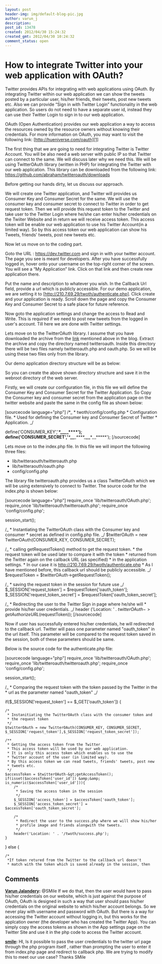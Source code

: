 ```yaml
---
layout: post
header-img: img/default-blog-pic.jpg
author: varun_j
description: 
post_id: 13478
created: 2012/04/30 15:24:32
created_gmt: 2012/04/30 10:24:32
comment_status: open
---
```


# How to integrate Twitter into your web application with OAuth?

Twitter provides APIs for integrating with web applications using OAuth. By integrating Twitter within our web application we can show the tweets posted by a particular user, his/her friends, their tweets, post new tweets etc. Also we can provide “Sign in with Twitter Login” functionality in the web application. So users do not need to have a separate user id, instead they can use their Twitter Login to sign in to our web application.

OAuth (Open Authentication) provides our web application a way to access the resources owned by the resource owners without knowing their credentials. For more information on OAuth, you may want to visit the following link: [http://hueniverse.com/oauth][1]

The first thing that we are going to need for integrating Twitter is Twitter Account. You will be also need a web server with public IP so that Twitter can connect to the same. We will discuss later why we need this. We will be using TwitterOAuth library (written in PHP) for integrating the Twitter with our web application. This library can be downloaded from the following link: <https://github.com/abraham/twitteroauth/downloads>

Before getting our hands dirty, let us discuss our approach.

We will create one Twitter application, and Twitter will provides us Consumer Key and Consumer Secret for the same. We will use the consumer key and consumer secret to connect to Twitter in order to get request token. Then we will provide this request token to the Twitter and take user to the Twitter Login where he/she can enter his/her credentials on the Twiiter Website and in return we will receive access token. This access token will be enable our web application to use his Twitter Account(in a limited way). So by this access token our web application can show his Tweets, friends' tweets, post new tweets etc.

Now let us move on to the coding part.

Goto the URL : <https://dev.twitter.com> and sign in with your twitter account. The page you see is meant for developers. After you have successfully logged in, hover onto your username on the top-right corner of the screen. You will see a “My Application” link. Click on that link and then create new application there.

Put the name and description to whatever you wish. In the Callback Url field, provide a url which is publicly accessible. For our demo application, we are setting it to [http://210.7.69.29/twoth/authenticate.php]. Click create and your application is ready. Scroll down the page and copy the Consumer Key and Consumer Secret to a safe place for future reference.

Now goto the application settings and change the access to Read and Write. This is required if we need to post new tweets from the logged in user's account. Till here we are done with Twitter settings.

Lets move on to the TwitterOAuth library. I assume that you have downloaded the archive from the [link][2] mentioned above in the blog. Extract the archive and copy the directory named twitteroauth. Inside this directory there will be two files namely twitteroauth.php and oauth.php. So we will be using these two files only from the library.

Our demo application directory structure will be as below:

So you can create the above shown directory structure and save it in the webroot directory of the web server.

Firstly, we will create our configuration file, in this file we will define the Consumer Key and Consumer Secret for the Twitter Application. So Copy the Consumer key and consumer secret from the application page on the twitter website and paste the same in the config file as shown below:

[sourcecode language="php"] /*_ * twoth/config/config.php * Configuration file. * Used for defining the Consumer key and Consumer Secret of Twitter * Application. _/

define('CONSUMER_KEY','**_*_****_*_****_*_****'); define('CONSUMER_SECRET','**_*_****_*_****_*_****_*_****_*_****_*_*****'); [/sourcecode]

Lets move on to the index.php file. In this file we will import the following three files: 

  * lib/twitteraouth/twitteroauth.php
  * lib/twitteraouth/oauth.php
  * config/config.php

The library file twitteroauth.php provides us a class TwitterOAuth which we will be using extensively to connect to Twitter. The source code for the index.php is shown below:

[sourcecode language="php"] require_once 'lib/twitteroauth/OAuth.php'; require_once 'lib/twitteroauth/twitteroauth.php'; require_once 'config/config.php';

session_start();

/_ * Instantiating the TwitterOAuth class with the Consumer key and consumer * secret as defined in config.php file. _/ $twitterOAuth = new TwitterOAuth(CONSUMER_KEY, CONSUMER_SECRET);

/_ * calling getRequestToken() method to get the request token. * the request token will be used later to compare it with the token * returned from the Twitter again on the callback URL (as specified) * in the application settings. * In our case it is http://210.7.69.29/twoth/authenticate.php * As I have mentioned before, this callback url should be publicly accessible. _/ $requestToken = $twitterOAuth->getRequestToken();

/_ * saving the request token in the session for future use _/ $_SESSION['request_token'] = $requestToken['oauth_token']; $_SESSION['request_token_secret'] = $requestToken['oauth_token_secret'];

/_ * Redirecting the user to the Twitter Sign in page where he/she will * provide his/her user credentials. _/ header ('Location: ' . $twitterOAuth->getAuthorizeURL($requestToken)); [/sourcecode]

Now if user has successfully entered his/her credentials, he will redirected to the callback url. Twitter will pass one parameter named "oauth_token" in the url itself. This parameter will be compared to the request token saved in the session, both of these parameters should be same.

Below is the source code for the authenticate.php file:

[sourcecode language="php"] require_once 'lib/twitteroauth/OAuth.php'; require_once 'lib/twitteroauth/twitteroauth.php'; require_once 'config/config.php';

session_start();

/_ * Comparing the request token with the token passed by the Twitter in the * url as the parameter named "oauth_token" _/

if($_SESSION['request_token'] == $_GET['oauth_token']) {
    
    
    /*
     * Instanitiating the TwitterOAuth class with the consumer token and
     * the request token
     */
    $twitterOAuth = new TwitterOAuth(CONSUMER_KEY, CONSUMER_SECRET,
    $_SESSION['request_token'],$_SESSION['request_token_secret']);
    
    /**
     * Getting the access token from the Twitter.
     * This access token will be used by our web application.
     * It is only this access token which enables us to use the 
     * Twitter account of the user (in limited way).
     * By this access token we can read tweets, friends' tweets, post new
     * tweets etc. 
     */
    $accessToken = $twitterOAuth-&gt;getAccessToken();
    if(isset($accessToken['user_id']) &amp;&amp; is_numeric($accessToken['user_id'])){
        /*
         * Saving the access token in the session
         */
        $_SESSION['access_token'] = $accessToken['oauth_token'];
        $_SESSION['access_token_secret'] = $accessToken['oauth_token_secret'];
    
        /*
         * Redirect the user to the success.php where we will show his/her
         * profile image and friends alongwith the tweets.
         */
        header('Location: ' . '/twoth/success.php');
    }
    

} else {
    
    
    /*
     *If token retured from the Twitter to the callback url doesn't
     * match with the token which is saved already in the session, then
    

   [1]: http://hueniverse.com/oauth/
   [2]: https://github.com/abraham/twitteroauth/downloads

## Comments

**[Varun Jalandery](#8800 "2012-05-16 13:51:13"):** @SMile If we do that, then the user would have to pass his/her credentials on our website, which is just against the purpose of OAuth, OAuth is designed in such a way that user should pass his/her credentials on the original website to which his/her account belongs. So we never play with username and password with OAuth. But there is a way for accessing the Twitter account without logging in, but this works for the applcation owner (the developer who has created the Twitter App). You can simply copy the access tokens as shown in the App settings page on the Twitter Site and use it in the php code to access the Twitter account.

**[smile](#8789 "2012-05-14 22:10:24"):** HI, Is it possible to pass the user credentials to the twitter url page through the php program itself , rather than prompting the user to enter it from index.php page and redirect to callback php. We are trying to modify this to meet our use case? Thanks SMile

